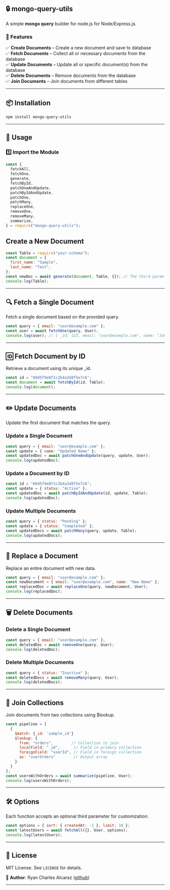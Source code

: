 ## 🔒 mongo-query-utils

A simple **mongo query** builder for node.js for Node/Express.js.

### 🚀 Features

✅ **Create Documents** – Create a new document and save to database  
✅ **Fetch Documents** – Collect all or necessary documents from the database  
✅ **Update Documents** – Update all or specific document(s) from the database  
✅ **Delete Documents** – Remove documents from the database  
✅ **Join Documents** – Join documents from different tables

---

## 📦 Installation

```sh
npm install mongo-query-utils
```

---

## 🚀 Usage

### 1️⃣ **Import the Module**

```js
const {
  fetchAll,
  fetchOne,
  generate,
  fetchById,
  patchOneAndUpdate,
  patchByIdAndUpdate,
  patchOne,
  patchMany,
  replaceOne,
  removeOne,
  removeMany,
  summarize,
} = require("mongo-query-utils");
```

## Create a New Document

```js
const Table = require("your-schema");
const document = {
  first_name: "Sample",
  last_name: "Test",
};
const newDoc = await generate(document, Table, {}); // The third param is an option on how the data is served.
console.log(Table);
```

---

## 🔍 Fetch a Single Document

Fetch a single document based on the provided query.

```js
const query = { email: "user@example.com" };
const user = await fetchOne(query, User);
console.log(user); // { _id: 123, email: "user@example.com", name: "John Doe" }
```

---

## 🆔 Fetch Document by ID

Retrieve a document using its unique \_id.

```js
const id = "60d5f9e8f1c2b4a3d8f5e7c6";
const document = await fetchById(id, Table);
console.log(document);
```

---

## ✏️ Update Documents

Update the first document that matches the query.

### Update a Single Document

```js
const query = { email: "user@example.com" };
const update = { name: "Updated Name" };
const updatedDoc = await patchOneAndUpdate(query, update, User);
console.log(updatedDoc);
```

### Update a Document by ID

```js
const id = "60d5f9e8f1c2b4a3d8f5e7c6";
const update = { status: "Active" };
const updatedDoc = await patchByIdAndUpdate(id, update, Table);
console.log(updatedDoc);
```

### Update Multiple Documents

```js
const query = { status: "Pending" };
const update = { status: "Completed" };
const updatedDocs = await patchMany(query, update, Table);
console.log(updatedDocs);
```

---

## 🔄 Replace a Document

Replace an entire document with new data.

```js
const query = { email: "user@example.com" };
const newDocument = { email: "user@example.com", name: "New Name" };
const replacedDoc = await replaceOne(query, newDocument, User);
console.log(replacedDoc);
```

---

## 🗑️ Delete Documents

### Delete a Single Document

```js
const query = { email: "user@example.com" };
const deletedDoc = await removeOne(query, User);
console.log(deletedDoc);
```

### Delete Multiple Documents

```js
const query = { status: "Inactive" };
const deletedDocs = await removeMany(query, User);
console.log(deletedDocs);
```

---

## 🔗 Join Collections

Join documents from two collections using $lookup.

```js
const pipeline = [
  {
    $match: {_id: 'sample_id'}
    $lookup: {
      from: "orders",        // Collection to join
      localField: "_id",      // Field in primary collection
      foreignField: "userId", // Field in foreign collection
      as: "userOrders"        // Output array
    }
  }
];
const usersWithOrders = await summarize(pipeline, User);
console.log(usersWithOrders);
```

---

## 🛠️ Options

Each function accepts an optional third parameter for customization:

```js
const options = { sort: { createdAt: -1 }, limit: 10 };
const latestUsers = await fetchAll({}, User, options);
console.log(latestUsers);
```

---

## 📜 License

MIT License. See `LICENSE` for details.

📌 **Author**: Ryan Charles Alcaraz ([github](https://github.com/rynchrls/mongo-query))

---
